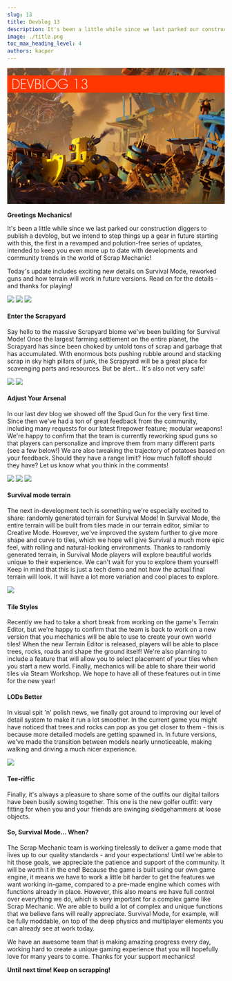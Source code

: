 ```yaml
---
slug: 13
title: Devblog 13
description: It's been a little while since we last parked our construction diggers to publish a devblog, but we intend to step things up a gear in future starting with this, the first in a revamped and polution-free series of updates, intended to keep you even more up to date with developments and community trends in the world of Scrap Mechanic!
image: ./title.png
toc_max_heading_level: 4
authors: kacper
---
```


<head>
    <meta name="twitter:card" content="summary_large_image" />
</head>

![](./title.png)

**Greetings Mechanics!**

It's been a little while since we last parked our construction diggers to publish a devblog, but we intend to step things up a gear in future starting with this, the first in a revamped and polution-free series of updates, intended to keep you even more up to date with developments and community trends in the world of Scrap Mechanic!
<!--truncate-->
Today's update includes exciting new details on Survival Mode, reworked guns and how terrain will work in future versions. Read on for the details - and thanks for playing!

![](https://i.imgur.com/zD6GQWY.png)
![](https://i.imgur.com/Z6w7uL2.png)
![](https://i.imgur.com/44Iqgrt.png)

#### Enter the Scrapyard

Say hello to the massive Scrapyard biome we've been building for Survival Mode!
Once the largest farming settlement on the entire planet, the Scrapyard has since been choked by untold tons of scrap and garbage that has accumulated. With enormous bots pushing rubble around and stacking scrap in sky high pillars of junk, the Scrapyard will be a great place for scavenging parts and resources. But be alert... It's also not very safe!

![](https://i.imgur.com/hAEWFt4.png)
![](https://i.imgur.com/X9a1lnB.gif)

#### Adjust Your Arsenal

In our last dev blog we showed off the Spud Gun for the very first time. Since then we've had a ton of great feedback from the community, including many requests for our latest firepower feature; modular weapons!
We're happy to confirm that the team is currently reworking spud guns so that players can personalize and improve them from many different parts (see a few below!) We are also tweaking the trajectory of potatoes based on your feedback. Should they have a range limit? How much falloff should they have? Let us know what you think in the comments!


![](https://i.imgur.com/ReJklaP.png) 
![](https://i.imgur.com/2sbhrC2.gif)
![](https://i.imgur.com/sMJQ0QQ.gif)

#### Survival mode terrain

The next in-development tech is something we're especially excited to share: randomly generated terrain for Survival Mode! 
In Survival Mode, the entire terrain will be built from tiles made in our terrain editor, similar to Creative Mode. However, we've improved the system further to give more shape and curve to tiles, which we hope will give Survival a much more epic feel, with rolling and natural-looking environments.
Thanks to randomly generated terrain, in Survival Mode players will explore beautiful worlds unique to their experience. We can't wait for you to explore them yourself!
Keep in mind that this is just a tech demo and not how the actual final terrain will look. It will have a lot more variation and cool places to explore. 

![](https://i.imgur.com/HphDMLG.png)

#### Tile Styles

Recently we had to take a short break from working on the game's Terrain Editor, but we're happy to confirm that the team is back to work on a new version that you mechanics will be able to use to create your own world tiles!
When the new Terrain Editor is released, players will be able to place trees, rocks, roads and shape the ground itself! We're also planning to include a feature that will allow you to select placement of your tiles when you start a new world. Finally, mechanics will be able to share their world tiles via Steam Workshop. We hope to have all of these features out in time for the new year!

#### LODs Better

In visual spit 'n' polish news, we finally got around to improving our level of detail system to make it run a lot smoother. In the current game you might have noticed that trees and rocks can pop as you get closer to them - this is because more detailed models are getting spawned in. In future versions, we've made the transition between models nearly unnoticeable, making walking and driving a much nicer experience. 

![](https://i.imgur.com/ECGnUas.png)

#### Tee-riffic

Finally, it's always a pleasure to share some of the outfits our digital tailors have been busily sowing together. This one is the new golfer outfit: very fitting for when you and your friends are swinging sledgehammers at loose objects.  

#### So, Survival Mode... When?

The Scrap Mechanic team is working tirelessly to deliver a game mode that lives up to our quality standards - and your expectations! Until we're able to hit those goals, we appreciate the patience and support of the community. It will be worth it in the end!
Because the game is built using our own game engine, it means we have to work a little bit harder to get the features we want working in-game, compared to a pre-made engine which comes with functions already in place. However, this also means we have full control over everything we do, which is very important for a complex game like Scrap Mechanic. We are able to build a lot of complex and unique functions that we believe fans will really appreciate. Survival Mode, for example, will be fully moddable, on top of the deep physics and multiplayer elements you can already see at work today.

We have an awesome team that is making amazing progress every day, working hard to create a unique gaming experience that you will hopefully love for many years to come. Thanks for your support mechanics! 

**Until next time! Keep on scrapping!**
